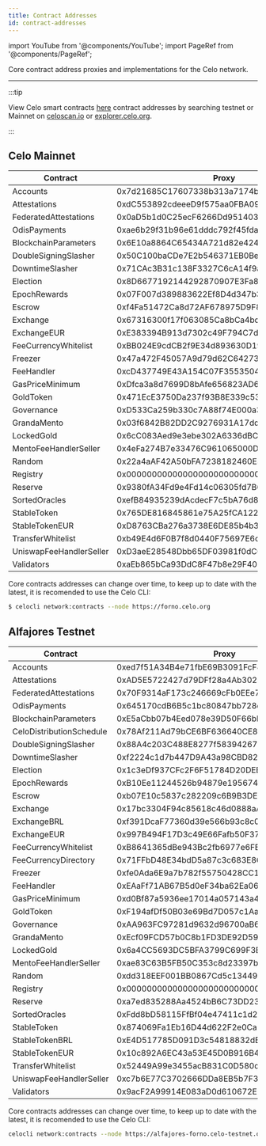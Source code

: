 ```yaml
---
title: Contract Addresses
id: contract-addresses
---
```


import YouTube from '@components/YouTube';
import PageRef from '@components/PageRef';

Core contract address proxies and implementations for the Celo network.

---

:::tip

View Celo smart contracts [here](https://github.com/celo-org/celo-monorepo/tree/master/packages/protocol/contracts) contract addresses by searching testnet or Mainnet on [celoscan.io](https://celoscan.io/) or [explorer.celo.org](https://explorer.celo.org/).

:::

## Celo Mainnet

| Contract                | Proxy                                      |
| ----------------------- | ------------------------------------------ |
| Accounts                | 0x7d21685C17607338b313a7174bAb6620baD0aaB7 |
| Attestations            | 0xdC553892cdeeeD9f575aa0FBA099e5847fd88D20 |
| FederatedAttestations   | 0x0aD5b1d0C25ecF6266Dd951403723B2687d6aff2 |
| OdisPayments            | 0xae6b29f31b96e61dddc792f45fda4e4f0356d0cb |
| BlockchainParameters    | 0x6E10a8864C65434A721d82e424d727326F9d5Bfa |
| DoubleSigningSlasher    | 0x50C100baCDe7E2b546371EB0Be1eACcf0A6772ec |
| DowntimeSlasher         | 0x71CAc3B31c138F3327C6cA14f9a1c8d752463fDd |
| Election                | 0x8D6677192144292870907E3Fa8A5527fE55A7ff6 |
| EpochRewards            | 0x07F007d389883622Ef8D4d347b3f78007f28d8b7 |
| Escrow                  | 0xf4Fa51472Ca8d72AF678975D9F8795A504E7ada5 |
| Exchange                | 0x67316300f17f063085Ca8bCa4bd3f7a5a3C66275 |
| ExchangeEUR             | 0xE383394B913d7302c49F794C7d3243c429d53D1d |
| FeeCurrencyWhitelist    | 0xBB024E9cdCB2f9E34d893630D19611B8A5381b3c |
| Freezer                 | 0x47a472F45057A9d79d62C6427367016409f4fF5A |
| FeeHandler              | 0xcD437749E43A154C07F3553504c68fBfD56B8778 |
| GasPriceMinimum         | 0xDfca3a8d7699D8bAfe656823AD60C17cb8270ECC |
| GoldToken               | 0x471EcE3750Da237f93B8E339c536989b8978a438 |
| Governance              | 0xD533Ca259b330c7A88f74E000a3FaEa2d63B7972 |
| GrandaMento             | 0x03f6842B82DD2C9276931A17dd23D73C16454a49 |
| LockedGold              | 0x6cC083Aed9e3ebe302A6336dBC7c921C9f03349E |
| MentoFeeHandlerSeller   | 0x4eFa274B7e33476C961065000D58ee09F7921A74 |
| Random                  | 0x22a4aAF42A50bFA7238182460E32f15859c93dfe |
| Registry                | 0x000000000000000000000000000000000000ce10 |
| Reserve                 | 0x9380fA34Fd9e4Fd14c06305fd7B6199089eD4eb9 |
| SortedOracles           | 0xefB84935239dAcdecF7c5bA76d8dE40b077B7b33 |
| StableToken             | 0x765DE816845861e75A25fCA122bb6898B8B1282a |
| StableTokenEUR          | 0xD8763CBa276a3738E6DE85b4b3bF5FDed6D6cA73 |
| TransferWhitelist       | 0xb49E4d6F0B7f8d0440F75697E6c8b37E09178BCF |
| UniswapFeeHandlerSeller | 0xD3aeE28548Dbb65DF03981f0dC0713BfCBd10a97 |
| Validators              | 0xaEb865bCa93DdC8F47b8e29F40C5399cE34d0C58 |

Core contracts addresses can change over time, to keep up to date with the latest, it is recomended to use the Celo CLI:

```bash
$ celocli network:contracts --node https://forno.celo.org
```

## Alfajores Testnet

| Contract                 | Proxy                                      |
| ------------------------ | ------------------------------------------ |
| Accounts                 | 0xed7f51A34B4e71fbE69B3091FcF879cD14bD73A9 |
| Attestations             | 0xAD5E5722427d79DFf28a4Ab30249729d1F8B4cc0 |
| FederatedAttestations    | 0x70F9314aF173c246669cFb0EEe79F9Cfd9C34ee3 |
| OdisPayments             | 0x645170cdB6B5c1bc80847bb728dBa56C50a20a49 |
| BlockchainParameters     | 0xE5aCbb07b4Eed078e39D50F66bF0c80cF1b93abe |
| CeloDistributionSchedule | 0x78Af211Ad79bCE6BF636640CE8c2C2b29e02365A |
| DoubleSigningSlasher     | 0x88A4c203C488E8277f583942672E1aF77e2B5040 |
| DowntimeSlasher          | 0xf2224c1d7b447D9A43a98CBD82FCCC0eF1c11CC5 |
| Election                 | 0x1c3eDf937CFc2F6F51784D20DEB1af1F9a8655fA |
| EpochRewards             | 0xB10Ee11244526b94879e1956745bA2E35AE2bA20 |
| Escrow                   | 0xb07E10c5837c282209c6B9B3DE0eDBeF16319a37 |
| Exchange                 | 0x17bc3304F94c85618c46d0888aA937148007bD3C |
| ExchangeBRL              | 0xf391DcaF77360d39e566b93c8c0ceb7128fa1A08 |
| ExchangeEUR              | 0x997B494F17D3c49E66Fafb50F37A972d8Db9325B |
| FeeCurrencyWhitelist     | 0xB8641365dBe943Bc2fb6977e6FBc1630EF47dB5a |
| FeeCurrencyDirectory     | 0x71FFbD48E34bdD5a87c3c683E866dc63b8B2a685 |
| Freezer                  | 0xfe0Ada6E9a7b782f55750428CC1d8428Cd83C3F1 |
| FeeHandler               | 0xEAaFf71AB67B5d0eF34ba62Ea06Ac3d3E2dAAA38 |
| GasPriceMinimum          | 0xd0Bf87a5936ee17014a057143a494Dc5C5d51E5e |
| GoldToken                | 0xF194afDf50B03e69Bd7D057c1Aa9e10c9954E4C9 |
| Governance               | 0xAA963FC97281d9632d96700aB62A4D1340F9a28a |
| GrandaMento              | 0xEcf09FCD57b0C8b1FD3DE92D59E234b88938485B |
| LockedGold               | 0x6a4CC5693DC5BFA3799C699F3B941bA2Cb00c341 |
| MentoFeeHandlerSeller    | 0xae83C63B5FB50C353c8d23397bcC9dBf3a9837Ac |
| Random                   | 0xdd318EEF001BB0867Cd5c134496D6cF5Aa32311F |
| Registry                 | 0x000000000000000000000000000000000000ce10 |
| Reserve                  | 0xa7ed835288Aa4524bB6C73DD23c0bF4315D9Fe3e |
| SortedOracles            | 0xFdd8bD58115FfBf04e47411c1d228eCC45E93075 |
| StableToken              | 0x874069Fa1Eb16D44d622F2e0Ca25eeA172369bC1 |
| StableTokenBRL           | 0xE4D517785D091D3c54818832dB6094bcc2744545 |
| StableTokenEUR           | 0x10c892A6EC43a53E45D0B916B4b7D383B1b78C0F |
| TransferWhitelist        | 0x52449A99e3455acB831C0D580dCDAc8B290d5182 |
| UniswapFeeHandlerSeller  | 0xc7b6E77C3702666DDa8EB5b7F30234B020788b21 |
| Validators               | 0x9acF2A99914E083aD0d610672E93d14b0736BBCc |

Core contracts addresses can change over time, to keep up to date with the latest, it is recomended to use the Celo CLI:

```bash
celocli network:contracts --node https://alfajores-forno.celo-testnet.org
```
